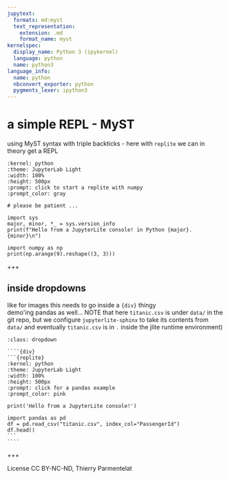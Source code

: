 ```yaml
---
jupytext:
  formats: md:myst
  text_representation:
    extension: .md
    format_name: myst
kernelspec:
  display_name: Python 3 (ipykernel)
  language: python
  name: python3
language_info:
  name: python
  nbconvert_exporter: python
  pygments_lexer: ipython3
---
```


# a simple REPL - MyST

using MyST syntax with triple backticks - here with `replite` we can in theory get a REPL

```{replite}
:kernel: python
:theme: JupyterLab Light
:width: 100%
:height: 500px
:prompt: click to start a replite with numpy
:prompt_color: gray

# please be patient ...

import sys
major, minor, *_ = sys.version_info
print(f"Hello from a JupyterLite console! in Python {major}.{minor}\n")

import numpy as np
print(np.arange(9).reshape((3, 3)))
```

+++

## inside dropdowns

like for images this needs to go inside a `{div}` thingy  
demo'ing pandas as well... NOTE that here `titanic.csv` is under `data/` in the git repo, but we configure `jupyterlite-sphinx` to take its contents from `data/` and eventually `titanic.csv` is in `.` inside the jlite runtime environment)


`````{admonition} a hidden repl with pandas this time
:class: dropdown

````{div}
```{replite}
:kernel: python
:theme: JupyterLab Light
:width: 100%
:height: 500px
:prompt: click for a pandas example
:prompt_color: pink

print('Hello from a JupyterLite console!')

import pandas as pd
df = pd.read_csv("titanic.csv", index_col="PassengerId")
df.head()
```
````
`````

+++

License CC BY-NC-ND, Thierry Parmentelat
